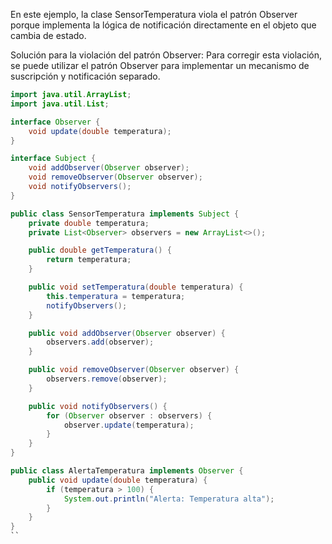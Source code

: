 En este ejemplo, la clase SensorTemperatura viola el patrón Observer porque implementa la lógica de notificación directamente en el objeto que cambia de estado.

Solución para la violación del patrón Observer:
Para corregir esta violación, se puede utilizar el patrón Observer para implementar un mecanismo de suscripción y notificación separado.

```java
import java.util.ArrayList;
import java.util.List;

interface Observer {
    void update(double temperatura);
}

interface Subject {
    void addObserver(Observer observer);
    void removeObserver(Observer observer);
    void notifyObservers();
}

public class SensorTemperatura implements Subject {
    private double temperatura;
    private List<Observer> observers = new ArrayList<>();

    public double getTemperatura() {
        return temperatura;
    }

    public void setTemperatura(double temperatura) {
        this.temperatura = temperatura;
        notifyObservers();
    }

    public void addObserver(Observer observer) {
        observers.add(observer);
    }

    public void removeObserver(Observer observer) {
        observers.remove(observer);
    }

    public void notifyObservers() {
        for (Observer observer : observers) {
            observer.update(temperatura);
        }
    }
}

public class AlertaTemperatura implements Observer {
    public void update(double temperatura) {
        if (temperatura > 100) {
            System.out.println("Alerta: Temperatura alta");
        }
    }
}
``